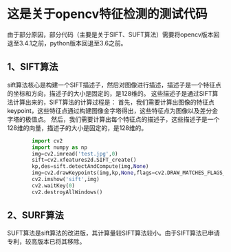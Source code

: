 # 这是关于opencv特征检测的测试代码

由于部分原因，部分代码（主要是关于SIFT、SUFT算法）需要将opencv版本回退至3.4.1之前，python版本回退至3.6之前。

## 1、SIFT算法

sift算法核心是构建一个SIFT描述子，然后对图像进行描述，描述子是一个特征点的坐标和方向，描述子的大小是固定的，是128维的。
这些描述子是通过SIFT算法计算出来的，SIFT算法的计算过程是：
首先，我们需要计算出图像的特征点keypoint，这些特征点通过构建图像金字塔得出，这些特征点为图像以及差分金字塔的极值点。
然后，我们需要计算出每个特征点的描述子，这些描述子是一个128维的向量，描述子的大小是固定的，是128维的。

```python
        import cv2
        import numpy as np
        img=cv2.imread('test.jpg',0)
        sift=cv2.xfeatures2d.SIFT_create()
        kp,des=sift.detectAndCompute(img,None)
        img=cv2.drawKeypoints(img,kp,None,flags=cv2.DRAW_MATCHES_FLAGS_DRAW_RICH_KEYPOINTS)
        cv2.imshow('sift',img)
        cv2.waitKey(0)
        cv2.destroyAllWindows()
```

## 2、SURF算法

SUFT算法是sift算法的改进版，其计算量较SIFT算法较小。由于SIFT算法已申请专利，较高版本已将其移除。
